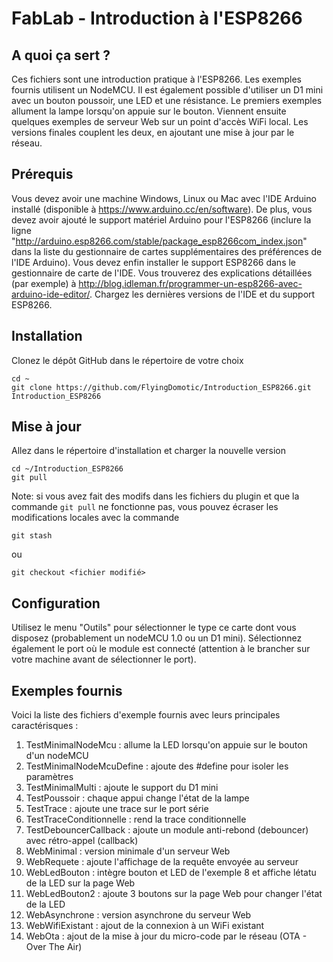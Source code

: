 ﻿# FabLab - Introduction à l'ESP8266

## A quoi ça sert ?
Ces fichiers sont une introduction pratique à l'ESP8266. Les exemples fournis utilisent un NodeMCU.
Il est également possible d'utiliser un D1 mini avec un bouton poussoir, une LED et une résistance.
Le premiers exemples allument la lampe lorsqu'on appuie sur le bouton.
Viennent ensuite quelques exemples de serveur Web sur un point d'accès WiFi local.
Les versions finales couplent les deux, en ajoutant une mise à jour par le réseau.

## Prérequis

Vous devez avoir une machine Windows, Linux ou Mac avec l'IDE Arduino installé (disponible à https://www.arduino.cc/en/software).
De plus, vous devez avoir ajouté le support matériel Arduino pour l'ESP8266 (inclure la ligne "http://arduino.esp8266.com/stable/package_esp8266com_index.json" dans la liste du gestionnaire de cartes supplémentaires des préférences de l'IDE Arduino).
Vous devez enfin installer le support ESP8266 dans le gestionnaire de carte de l'IDE.
Vous trouverez des explications détaillées (par exemple) à http://blog.idleman.fr/programmer-un-esp8266-avec-arduino-ide-editor/. Chargez les dernières versions de l'IDE et du support ESP8266.

## Installation

Clonez le dépôt GitHub dans le répertoire de votre choix
```
cd ~
git clone https://github.com/FlyingDomotic/Introduction_ESP8266.git Introduction_ESP8266
```

## Mise à jour

Allez dans le répertoire d'installation et charger la nouvelle version
```
cd ~/Introduction_ESP8266
git pull
```
Note: si vous avez fait des modifs dans les fichiers du plugin et que la commande `git pull` ne fonctionne pas, vous pouvez écraser les modifications locales avec la commande
```
git stash
```
ou
```
git checkout <fichier modifié>
```

## Configuration

Utilisez le menu "Outils" pour sélectionner le type ce carte dont vous disposez (probablement un nodeMCU 1.0 ou un D1 mini). Sélectionnez également le port où le module est connecté (attention à le brancher sur votre machine avant de sélectionner le port).

## Exemples fournis

Voici la liste des fichiers d'exemple fournis avec leurs principales caractérisques :
1. TestMinimalNodeMcu : allume la LED lorsqu'on appuie sur le bouton d'un nodeMCU
2. TestMinimalNodeMcuDefine : ajoute des #define pour isoler les paramètres
3. TestMinimalMulti : ajoute le support du D1 mini
4. TestPoussoir : chaque appui change l'état de la lampe
5. TestTrace : ajoute une trace sur le port série
6. TestTraceConditionnelle : rend la trace conditionnelle
7. TestDebouncerCallback : ajoute un module anti-rebond (debouncer) avec rétro-appel (callback)
8. WebMinimal : version minimale d'un serveur Web
9. WebRequete : ajoute l'affichage de la requête envoyée au serveur
10. WebLedBouton : intègre bouton et LED de l'exemple 8 et affiche létatu de la LED sur la page Web
11. WebLedBouton2 : ajoute 3 boutons sur la page Web pour changer l'état de la LED
12. WebAsynchrone : version asynchrone du serveur Web
13. WebWifiExistant : ajout de la connexion à un WiFi existant
14. WebOta : ajout de la mise à jour du micro-code par le réseau (OTA - Over The Air)
